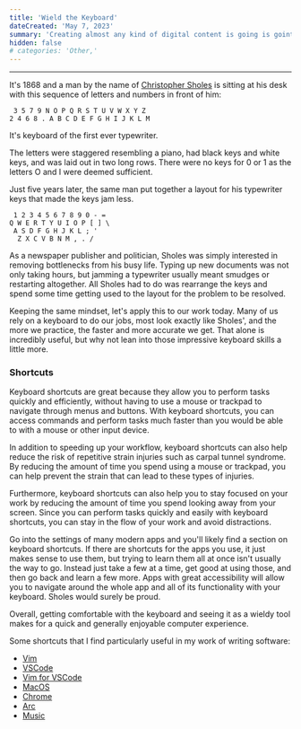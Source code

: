 ```yaml
---
title: 'Wield the Keyboard'
dateCreated: 'May 7, 2023'
summary: 'Creating almost any kind of digital content is going is goint to require the keyboard. Mastering one is an invaluable skill that saves the most valuable currency...time.'
hidden: false
# categories: 'Other,'
---
```


---

It's 1868 and a man by the name of [Christopher Sholes](https://en.wikipedia.org/wiki/Christopher_Latham_Sholes) is sitting at his desk with this sequence of letters and numbers in front of him:

```
 3 5 7 9 N O P Q R S T U V W X Y Z
2 4 6 8 . A B C D E F G H I J K L M

```

It's keyboard of the first ever typewriter.

The letters were staggered resembling a piano, had black keys and white keys, and was laid out in two long rows. There were no keys for 0 or 1 as the letters O and I were deemed sufficient.

Just five years later, the same man put together a layout for his typewriter keys that made the keys jam less.

```
 1 2 3 4 5 6 7 8 9 0 - =
Q W E R T Y U I O P [ ] \
 A S D F G H J K L ; '
  Z X C V B N M , . /

```

As a newspaper publisher and politician, Sholes was simply interested in removing bottlenecks from his busy life. Typing up new documents was not only taking hours, but jamming a typewriter usually meant smudges or restarting altogether. All Sholes had to do was rearrange the keys and spend some time getting used to the layout for the problem to be resolved.

Keeping the same mindset, let's apply this to our work today. Many of us rely on a keyboard to do our jobs, most look exactly like Sholes', and the more we practice, the faster and more accurate we get. That alone is incredibly useful, but why not lean into those impressive keyboard skills a little more.

### Shortcuts

Keyboard shortcuts are great because they allow you to perform tasks quickly and efficiently, without having to use a mouse or trackpad to navigate through menus and buttons. With keyboard shortcuts, you can access commands and perform tasks much faster than you would be able to with a mouse or other input device.

In addition to speeding up your workflow, keyboard shortcuts can also help reduce the risk of repetitive strain injuries such as carpal tunnel syndrome. By reducing the amount of time you spend using a mouse or trackpad, you can help prevent the strain that can lead to these types of injuries.

Furthermore, keyboard shortcuts can also help you to stay focused on your work by reducing the amount of time you spend looking away from your screen. Since you can perform tasks quickly and easily with keyboard shortcuts, you can stay in the flow of your work and avoid distractions.

Go into the settings of many modern apps and you'll likely find a section on keyboard shortcuts. If there are shortcuts for the apps you use, it just makes sense to use them, but trying to learn them all at once isn't usually the way to go. Instead just take a few at a time, get good at using those, and then go back and learn a few more. Apps with great accessibility will allow you to navigate around the whole app and all of its functionality with your keyboard. Sholes would surely be proud.

Overall, getting comfortable with the keyboard and seeing it as a wieldy tool makes for a quick and generally enjoyable computer experience.

Some shortcuts that I find particularly useful in my work of writing software:

- [Vim](https://gist.github.com/tuxfight3r/0dca25825d9f2608714b)
- [VSCode](https://code.visualstudio.com/docs/getstarted/keybindings)
- [Vim for VSCode](https://marketplace.visualstudio.com/items?itemName=vscodevim.vim)
- [MacOS](https://support.apple.com/en-us/HT201236)
- [Chrome](https://support.google.com/chrome/answer/157179?hl=en&co=GENIE.Platform%3DDesktop#zippy=)
- [Arc](https://www.hongkiat.com/blog/arc-browser-keyboard-shortcuts/)
- [Music](https://support.apple.com/guide/music/keyboard-shortcuts-mus1019/mac)

